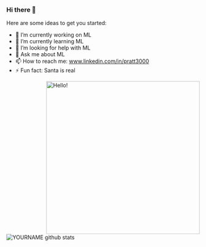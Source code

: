 ### Hi there 👋

<!--
**pratt3000/pratt3000** is a ✨ _special_ ✨ repository because its `README.md` (this file) appears on your GitHub profile.
-->
<p>
Here are some ideas to get you started:

- 🔭 I’m currently working on ML
- 🌱 I’m currently learning ML
- 🤔 I’m looking for help with ML
- 💬 Ask me about ML
- 📫 How to reach me: www.linkedin.com/in/pratt3000
- ⚡ Fun fact: Santa is real
</p>

<img align="right" src="https://raw.githubusercontent.com/pratt3000/pratt3000/master/sher.gif"  width="400" height="400" alt="Hello!">

![YOURNAME github stats](https://github-readme-stats.vercel.app/api?username=pratt3000&show_icons=true&hide_border=true)
